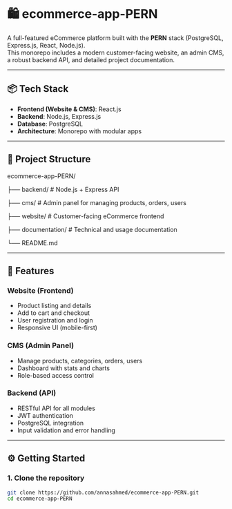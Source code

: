 # 🛍️ ecommerce-app-PERN

A full-featured eCommerce platform built with the **PERN** stack (PostgreSQL, Express.js, React, Node.js).  
This monorepo includes a modern customer-facing website, an admin CMS, a robust backend API, and detailed project documentation.

---

## 📦 Tech Stack

- **Frontend (Website & CMS)**: React.js
- **Backend**: Node.js, Express.js
- **Database**: PostgreSQL
- **Architecture**: Monorepo with modular apps

---

## 📁 Project Structure

ecommerce-app-PERN/

├── backend/ # Node.js + Express API

├── cms/ # Admin panel for managing products, orders, users

├── website/ # Customer-facing eCommerce frontend

├── documentation/ # Technical and usage documentation

└── README.md

---

## 🚀 Features

### Website (Frontend)
- Product listing and details
- Add to cart and checkout
- User registration and login
- Responsive UI (mobile-first)

### CMS (Admin Panel)
- Manage products, categories, orders, users
- Dashboard with stats and charts
- Role-based access control

### Backend (API)
- RESTful API for all modules
- JWT authentication
- PostgreSQL integration
- Input validation and error handling

---

## ⚙️ Getting Started

### 1. Clone the repository

```bash
git clone https://github.com/annasahmed/ecommerce-app-PERN.git
cd ecommerce-app-PERN
